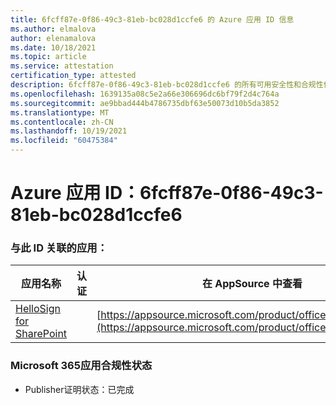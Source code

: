 ```yaml
---
title: 6fcff87e-0f86-49c3-81eb-bc028d1ccfe6 的 Azure 应用 ID 信息
ms.author: elmalova
author: elenamalova
ms.date: 10/18/2021
ms.topic: article
ms.service: attestation
certification_type: attested
description: 6fcff87e-0f86-49c3-81eb-bc028d1ccfe6 的所有可用安全性和合规性信息。
ms.openlocfilehash: 1639135a08c5e2a66e306696dc6bf79f2d4c764a
ms.sourcegitcommit: ae9bbad444b4786735dbf63e50073d10b5da3852
ms.translationtype: MT
ms.contentlocale: zh-CN
ms.lasthandoff: 10/19/2021
ms.locfileid: "60475384"
---
```

# <a name="azure-app-id-6fcff87e-0f86-49c3-81eb-bc028d1ccfe6"></a>Azure 应用 ID：6fcff87e-0f86-49c3-81eb-bc028d1ccfe6


### <a name="apps-associated-with-this-id"></a>与此 ID 关联的应用：
| **应用名称** | **认证** | **在 AppSource 中查看** |
|--------------|---------------|-----------------------|
| [HelloSign for SharePoint](https://docs.microsoft.com/microsoft-365-app-certification/forward/WA200003245) |  | [https://appsource.microsoft.com/product/office/WA200003245](https://appsource.microsoft.com/product/office/WA200003245) |

### <a name="microsoft-365-app-compliance-status"></a>Microsoft 365应用合规性状态
- Publisher证明状态：已完成
